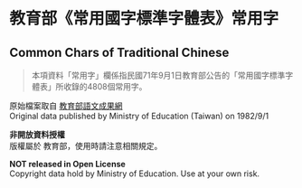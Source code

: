 # 教育部《常用國字標準字體表》常用字
## Common Chars of Traditional Chinese


> 本項資料「常用字」欄係指民國71年9月1日教育部公告的「常用國字標準字體表」所收錄的4808個常用字。
 
原始檔案取自 [教育部語文成果網](https://language.moe.gov.tw/result.aspx?classify_sn=23&subclassify_sn=437&content_sn=46)  
Original data published by Ministry of Education (Taiwan) on 1982/9/1


**非開放資料授權**  
版權屬於 教育部，使用時請注意相關規定。  

**NOT released in Open License**  
Copyright data hold by Ministry of Education. Use at your own risk.